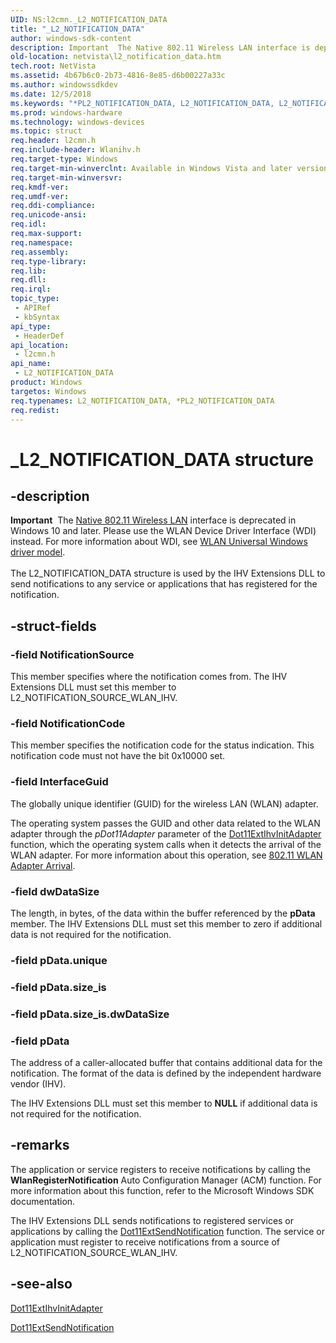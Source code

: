 ```yaml
---
UID: NS:l2cmn._L2_NOTIFICATION_DATA
title: "_L2_NOTIFICATION_DATA"
author: windows-sdk-content
description: Important  The Native 802.11 Wireless LAN interface is deprecated in Windows 10 and later.
old-location: netvista\l2_notification_data.htm
tech.root: NetVista
ms.assetid: 4b67b6c0-2b73-4816-8e85-d6b00227a33c
ms.author: windowssdkdev
ms.date: 12/5/2018
ms.keywords: "*PL2_NOTIFICATION_DATA, L2_NOTIFICATION_DATA, L2_NOTIFICATION_DATA structure [Network Drivers Starting with Windows Vista], Native_802.11_data_types_56767c07-0bb6-4050-9c44-ed5fd4055ec2.xml, PL2_NOTIFICATION_DATA, PL2_NOTIFICATION_DATA structure pointer [Network Drivers Starting with Windows Vista], _L2_NOTIFICATION_DATA, l2cmn/L2_NOTIFICATION_DATA, l2cmn/PL2_NOTIFICATION_DATA, netvista.l2_notification_data"
ms.prod: windows-hardware
ms.technology: windows-devices
ms.topic: struct
req.header: l2cmn.h
req.include-header: Wlanihv.h
req.target-type: Windows
req.target-min-winverclnt: Available in Windows Vista and later versions of the Windows operating   systems.
req.target-min-winversvr: 
req.kmdf-ver: 
req.umdf-ver: 
req.ddi-compliance: 
req.unicode-ansi: 
req.idl: 
req.max-support: 
req.namespace: 
req.assembly: 
req.type-library: 
req.lib: 
req.dll: 
req.irql: 
topic_type:
 - APIRef
 - kbSyntax
api_type:
 - HeaderDef
api_location:
 - l2cmn.h
api_name:
 - L2_NOTIFICATION_DATA
product: Windows
targetos: Windows
req.typenames: L2_NOTIFICATION_DATA, *PL2_NOTIFICATION_DATA
req.redist: 
---
```


# _L2_NOTIFICATION_DATA structure


## -description


<div class="alert"><b>Important</b>  The <a href="netvista.native_802_11_wireless_lan4">Native 802.11 Wireless LAN</a> interface is deprecated in Windows 10 and later. Please use the WLAN Device Driver Interface (WDI) instead. For more information about WDI, see <a href="netvista.wifi_universal_driver_model">WLAN Universal Windows driver model</a>.</div><div> </div>The L2_NOTIFICATION_DATA structure is used by the IHV Extensions DLL to send notifications to any
  service or applications that has registered for the notification.


## -struct-fields




### -field NotificationSource

This member specifies where the notification comes from. The IHV Extensions DLL must set this
     member to L2_NOTIFICATION_SOURCE_WLAN_IHV.


### -field NotificationCode

This member specifies the notification code for the status indication. This notification code must not have the bit 0x10000 set.


### -field InterfaceGuid

The globally unique identifier (GUID) for the wireless LAN (WLAN) adapter. 
     

The operating system passes the GUID and other data related to the WLAN adapter through the 
     <i>pDot11Adapter</i> parameter of the 
     <a href="https://msdn.microsoft.com/96dc1718-ee35-440a-94e8-eba4a41c9559">Dot11ExtIhvInitAdapter</a> function, which the operating system calls when it detects the arrival of
     the WLAN adapter. For more information about this operation, see 
     <a href="https://msdn.microsoft.com/en-us/library/windows/hardware/ff557044">802.11 WLAN Adapter
     Arrival</a>.


### -field dwDataSize

The length, in bytes, of the data within the buffer referenced by the 
     <b>pData</b> member. The IHV Extensions DLL must set this member to zero if additional data is not
     required for the notification.


### -field pData.unique

 


### -field pData.size_is

 


### -field pData.size_is.dwDataSize

 


### -field pData

The address of a caller-allocated buffer that contains additional data for the notification. The
     format of the data is defined by the independent hardware vendor (IHV).
     

The IHV Extensions DLL must set this member to <b>NULL</b> if additional data is not required for the
     notification.


## -remarks



The application or service registers to receive notifications by calling the 
    <b>WlanRegisterNotification</b> Auto Configuration Manager (ACM) function. For more information about this
    function, refer to the Microsoft Windows SDK documentation.

The IHV Extensions DLL sends notifications to registered services or applications by calling the 
    <a href="https://msdn.microsoft.com/8191b375-537e-44df-920e-077c77ed2354">Dot11ExtSendNotification</a> function. The service or application must register to receive
    notifications from a source of L2_NOTIFICATION_SOURCE_WLAN_IHV.




## -see-also




<a href="https://msdn.microsoft.com/96dc1718-ee35-440a-94e8-eba4a41c9559">Dot11ExtIhvInitAdapter</a>



<a href="https://msdn.microsoft.com/8191b375-537e-44df-920e-077c77ed2354">Dot11ExtSendNotification</a>
 

 

